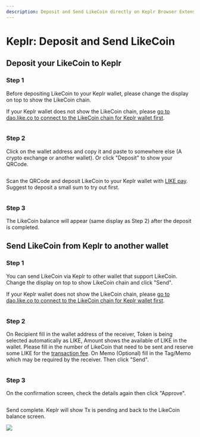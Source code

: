 ```yaml
---
description: Deposit and Send LikeCoin directly on Keplr Browser Extension
---
```


# Keplr: Deposit and Send LikeCoin

## **Deposit your LikeCoin to Keplr**

### Step 1

Before depositing LikeCoin to your Keplr wallet, please change the display on top to show the LikeCoin chain.

If your Keplr wallet does not show the LikeCoin chain, please [go to dao.like.co to connect to the LikeCoin chain for Keplr wallet first](dao.like.co.md).

<figure><img src="../../../.gitbook/assets/Keplr deposit and send 01.png" alt=""><figcaption></figcaption></figure>

### Step 2

Click on the wallet address and copy it and paste to somewhere else (A crypto exchange or another wallet). Or click "Deposit" to show your QRCode.

<figure><img src="../../../.gitbook/assets/Keplr deposit and send 02.png" alt=""><figcaption></figcaption></figure>

Scan the QRCode and deposit LikeCoin to your Keplr wallet with [LIKE pay](../like-pay.md). Suggest to deposit a small sum to try out first.

<figure><img src="../../../.gitbook/assets/Keplr deposit and send 03.png" alt=""><figcaption></figcaption></figure>

### Step 3

The LikeCoin balance will appear (same display as Step 2) after the deposit is completed.

## **Send LikeCoin from Keplr to another wallet**

### Step 1

You can send LikeCoin via Keplr to other wallet that support LikeCoin. Change the display on top to show LikeCoin chain and click "Send".

If your Keplr wallet does not show the LikeCoin chain, please [go to dao.like.co to connect to the LikeCoin chain for Keplr wallet first](dao.like.co.md).

<figure><img src="../../../.gitbook/assets/Keplr deposit and send 04.png" alt=""><figcaption></figcaption></figure>

### Step 2

On Recipient fill in the wallet address of the receiver, Token is being selected automatically as LIKE, Amount shows the available of LIKE in the wallet. Please fill in the number of LikeCoin that need to be sent and reserve some LIKE for the [transaction fee](../transaction-fee.md). On Memo (Optional) fill in the Tag/Memo which may be required by the receiver. Then click "Send".

<figure><img src="../../../.gitbook/assets/Keplr deposit and send 05.png" alt=""><figcaption></figcaption></figure>

### Step 3

On the confirmation screen, check the details again then click "Approve".

<figure><img src="../../../.gitbook/assets/Keplr deposit and send 06.png" alt=""><figcaption></figcaption></figure>

Send complete. Keplr will show Tx is pending and back to the LikeCoin balance screen.

![](../../../.gitbook/assets/keplr13.png)
